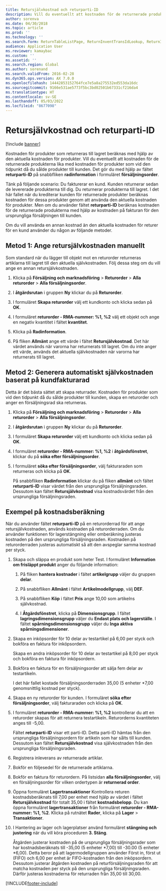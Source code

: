 ```yaml
---
title: Retursjälvkostnad och returparti-ID
description: Vill du eventuellt att kostnaden för de returnerade produkterna lika med kostnaden för produkter som vid den tidpunkt då du sålde produkter till kunden. Det gör du med hjälp av **returparti-ID**.
author: sorenva
ms.date: 04/30/2018
ms.topic: article
ms.prod: ''
ms.technology: ''
ms.search.form: ReturnTableListPage, ReturnInventTransIdLookup, ReturnItemNumLookup
audience: Application User
ms.reviewer: kamaybac
ms.custom: ''
ms.assetid: ''
ms.search.region: Global
ms.author: sorenand
ms.search.validFrom: 2016-02-28
ms.dyn365.ops.version: AX 7.0.0
ms.openlocfilehash: 14442853152764fce7e5a8a275532ed553da16dc
ms.sourcegitcommit: 9166e531ae5773f5bc3bd02501b67331cf216da4
ms.translationtype: HT
ms.contentlocale: sv-SE
ms.lasthandoff: 05/03/2022
ms.locfileid: "8677098"
---
```

# <a name="return-cost-price-and-return-lot-id"></a>Retursjälvkostnad och returparti-ID        

[!include [banner](../includes/banner.md)]



Kostnaden för produkter som returneras till lagret beräknas med hjälp av den aktuella kostnaden för produkter. Vill du eventuellt att kostnaden för de returnerade produkterna lika med kostnaden för produkter som vid den tidpunkt då du sålde produkter till kunden. Det gör du med hjälp av fältet **returparti-ID** på snabbfliken **radinformation** i formuläret **försäljningsorder**.

Tänk på följande scenario: Du fakturerar en kund. Kunden returnerar sedan de levererade produkterna till dig. Du returnerar produkterna till lagret. I det här fallet när du krediterar kunden för returnerade produkter beräknas kostnaden för dessa produkter genom att använda den aktuella kostnaden för produkter. Men om du använder fältet **returparti-ID** beräknas kostnaden för de returnerade produkterna med hjälp av kostnaden på fakturan för den ursprungliga försäljningen till kunden.

Om du vill använda en annan kostnad än den aktuella kostnaden för returer för en kund använder du någon av följande metoder.

## <a name="method-1-manually-enter-the-return-cost-price"></a>Metod 1: Ange retursjälvkostnaden manuellt

Som standard när du lägger till objekt mot en returorder returneras artiklarna till lagret till den aktuella självkostnaden. Följ dessa steg om du vill ange en annan retursjälvkostnaden.

1.  Klicka på **Försäljning och marknadsföring** \> **Returorder** \> **Alla returorder** \> **Alla försäljningsorder**.

2.  I **åtgärdsrutan** i gruppen **Ny** klickar du på **Returorder**.

3.  I formuläret **Skapa returorder** välj ett kundkonto och klicka sedan på **OK**.

4.  I formuläret **returorder - RMA-nummer: %1, %2** välj ett objekt och ange en negativ kvantitet i fältet **kvantitet**.

5.  Klicka på **Radinformation**.

6.  På fliken **Allmänt** ange ett värde i fältet **Retursjälvkostnad**. Det här värdet används när varorna har returnerats till lagret. Om du inte anger ett värde, används det aktuella självkostnaden när varorna har returnerats till lagret.

## <a name="method-2-automatically-generate-the-cost-price-based-on-the-customer-invoice-line"></a>Metod 2: Generera automatiskt självkostnaden baserat på kundfakturarad

Detta är det bästa sättet att skapa returrader. Kostnaden för produkter som vid den tidpunkt då du sålde produkter till kunden, skapa en returorder och anger en försäljningsrad ska returneras.

1.  Klicka på **Försäljning och marknadsföring** \> **Returorder** \> **Alla returorder** \> **Alla försäljningsorder**.

2.  I **åtgärdsrutan** i gruppen **Ny** klickar du på **Returorder**.

3.  I formuläret **Skapa returorder** välj ett kundkonto och klicka sedan på **OK**.

4.  I formuläret **returorder - RMA-nummer: %1, %2** i **åtgärdsfönstret**, klickar du på **söka efter försäljningsorder**.

5.  I formuläret **söka efter försäljningsorder**, välj fakturaraden som returneras och klicka på **OK**.
    
    På snabbfliken **Radinformation** klickar du på fliken **allmänt** och fältet **returparti-ID** visar värdet från den ursprungliga försäljningsraden. Dessutom kan fältet **Retursjälvkostnad** visa kostnadsvärdet från den ursprungliga försäljningsraden.

## <a name="cost-calculation-example"></a>Exempel på kostnadsberäkning

När du använder fältet **returparti-ID** på en returorderrad för att ange retursjälvkostnaden, används kostnaden på returorderraden. Om du använder funktionen för lagerstängning eller omberäkning justeras kostnaden på den ursprungliga försäljningsraden. Kostnaden på returorderraden justeras automatiskt så att den avspeglar samma kostnad per styck.

1.  Skapa och släppa en produkt som heter Test. I formuläret **Information om frisläppt produkt** anger du följande information:
    
    1.  På fliken **hantera kostnader** i fältet **artikelgrupp** väljer du gruppen **delar**.
    
    2.  På snabbfliken **Allmänt** i fältet **Artikelmodellgrupp**, välj **DEF**.
    
    3.  På snabbfliken **Köp** i fältet **Pris** ange 10,00 som artikelns självkostnad.
    
    4.  I **Åtgärdsfönstret**, klicka på **Dimensionsgrupp**. I fältet **lagringsdimensionsgrupp** väljer du **Endast plats och lagerställe**. I fältet **spårningsdimensionsgrupp** väljer du **Inga aktiva spårningsdimensioner**.

2.  Skapa en inköpsorder för 10 delar av testartikel på 6,00 per styck och bokföra en faktura för inköpsordern.
    
    Skapa en andra inköpsorder för 10 delar av testartikel på 8,00 per styck och bokföra en faktura för inköpsordern.

3.  Bokföra en faktura för en försäljningsorder att sälja fem delar av testartikeln.
    
    I det här fallet kostade försäljningsorderraden 35,00 (5 enheter \*7,00 genomsnittlig kostnad per styck).

4.  Skapa en ny returorder för kunden. I formuläret **söka efter försäljningsorder**, välj fakturaraden och klicka på **OK**.

5.  I formuläret **returorder - RMA-nummer: %1, %2** kontrollerar du att en returorder skapas för att returnera testartikeln. Returorderns kvantiteten anges till -5,00.
    
    Fältet **returparti-ID** visar ett parti-ID. Detta parti-ID hämtas från den ursprungliga försäljningsordern för artikeln som har sålts till kunden. Dessutom kan fältet **Retursjälvkostnad** visa självkostnaden från den ursprungliga försäljningsraden.

6.  Registrera inleverans av returnerade artiklar.

7.  Bokför en följesedel för de returnerade artiklarna.

8.  Bokför en faktura för returordern. På listsidan **alla försäljningsorder**, välj en försäljningsorder för vilken ordertypen är **returnerad order**.

9.  Öppna formuläret **Lagertransaktioner** Kontrollera returen kostnadsberäknats till 7,00 per enhet med hjälp av värdet i fältet **Retursjälvkostnad** för totalt 35,00 i fältet **kostnadsbelopp**. Du kan öppna formuläret **lagertransaktioner** från formuläret **returorder - RMA-nummer: %1, %2**. Klicka på rutnätet **Rader**, klicka på **Lager** \> **Transaktioner**.

10. I Hantering av lager och lagerplatser använd formuläret **stängning och justering** när du vill köra proceduren **3. Stäng**.
    
    Åtgärden justerar kostnaden på de ursprungliga försäljningsrader som har kostnadsberäknats till -35,00 (5 enheter \*7,00) till -30.00 (5 enheter \*6,00). Detta beror på att lagermodellgruppen använder Först in, först ut (FIFO) och 6,00 per enhet är FIFO-kostnaden från den inköpsordern. Dessutom justerar åtgärden kostnaden på returförsäljningsraden för att matcha kostnaden per styck på den ursprungliga försäljningsraden. Därför justeras kostnaderna för returraden från 35,00 till 30,00.






[!INCLUDE[footer-include](../../includes/footer-banner.md)]